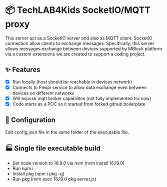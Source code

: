 # 📦 TechLAB4Kids SocketIO/MQTT proxy
This server act as a SocketIO server and also as MQTT client.
SocketIO connection allow clients to exchange messages. 
Specifically, this server allows messages exchange between devices supported by MBlock platform via a custom extensions we are created to support a coding project.


## ✨ Features

- [x] Run locally (host should be reachable in devices network)
- [x] Connects to Flespi service to allow data exchange even between devices on different networks
- [x] Will expose mqtt broker capabilites (not fully implemented for now)
- [x] Code starts as a POC so it started from forked github boilerplate

## :wrench: Configuration

Edit config.json file in the same folder of the executable file.

## :factory: Single file executable build
* Set node version to 16.9.0 via nvm (nvm install 16.19.0)
* Run npm i
* Install pkg (npm i pkg -g)
* Run pkg (nvm exec 16.19.0 pkg server.js)
